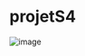# projetS4
![image](https://github.com/Abdessamad1234/projetS4/assets/118267283/315997b6-b430-4e23-99ac-74aed5161145)
